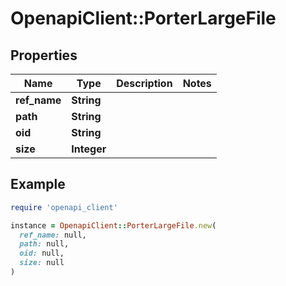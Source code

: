 # OpenapiClient::PorterLargeFile

## Properties

| Name | Type | Description | Notes |
| ---- | ---- | ----------- | ----- |
| **ref_name** | **String** |  |  |
| **path** | **String** |  |  |
| **oid** | **String** |  |  |
| **size** | **Integer** |  |  |

## Example

```ruby
require 'openapi_client'

instance = OpenapiClient::PorterLargeFile.new(
  ref_name: null,
  path: null,
  oid: null,
  size: null
)
```

